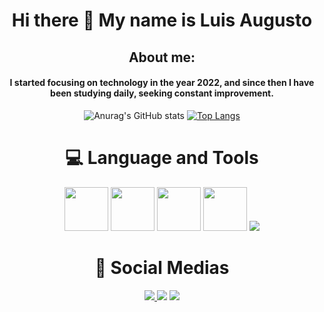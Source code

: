 <div align="center">
  <h1> Hi there 👋 My name is Luis Augusto </h1>
  
  <h2>About me:</h2>
  <h4>I started focusing on technology in the year 2022, and since then I have been studying daily, seeking constant improvement.</h4>


![Anurag's GitHub stats](https://github-readme-stats.vercel.app/api?username=LuisZamonaro&show_icons=true&theme=tokyonight)
[![Top Langs](https://github-readme-stats.vercel.app/api/top-langs/?username=luiszamonaro)](https://github.com/luiszamonaro/github-readme-stats)




<h1 align="center">💻 Language and Tools</h1>

<div align="center">
<img height='70' src="https://cdn.jsdelivr.net/gh/devicons/devicon/icons/react/react-original.svg" /> 
<img height='70' src="https://cdn.jsdelivr.net/gh/devicons/devicon/icons/javascript/javascript-original.svg" />
<img height='70' src="https://cdn.jsdelivr.net/gh/devicons/devicon/icons/css3/css3-original.svg" />
<img height='70' src="https://cdn.jsdelivr.net/gh/devicons/devicon/icons/html5/html5-original.svg" />
<!-- <img src="https://img.shields.io/badge/styled--components-DB7093?style=for-the-badge&logo=styled-components&logoColor=white" />  -->
<img src="@styled-icons/simple-icons/Styledcomponents">
</div>
 
##

 <h1 align="center"> 📱 Social Medias</h1>

<div align="center">
 <a href="https://www.instagram.com/luiszamonaro/" target="_blank"><img src="https://img.shields.io/badge/Instagram-E4405F?style=for-the-badge&logo=instagram&logoColor=white"</a>
 <a href="https://www.linkedin.com/in/luis-augusto-zamonaro-147647268/" target="_blank"><img src="https://img.shields.io/badge/LinkedIn-0077B5?style=for-the-badge&logo=linkedin&logoColor=white"></a>  
 <a href="https://www.gmail.com" target="_blank"> <img src="https://img.shields.io/badge/Gmail-D14836?style=for-the-badge&logo=gmail&logoColor=white"></a>  
</div> 
          

</div>
